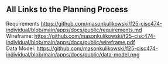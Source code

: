## All Links to the Planning Process

Requirements
https://github.com/masonkulikowski/f25-cisc474-individual/blob/main/apps/docs/public/requirements.md<br>
Wireframe:
https://github.com/masonkulikowski/f25-cisc474-individual/blob/main/apps/docs/public/wireframe.pdf<br>
Data Model: 
https://github.com/masonkulikowski/f25-cisc474-individual/blob/main/apps/docs/public/data-model.png
